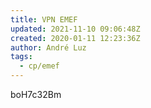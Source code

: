 ```yaml
---
title: VPN EMEF
updated: 2021-11-10 09:06:48Z
created: 2020-01-11 12:23:36Z
author: André Luz
tags:
  - cp/emef
---
```


boH7c32Bm